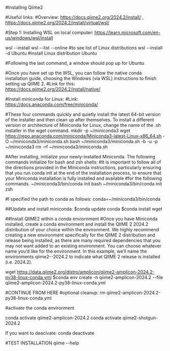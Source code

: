 #Installing Qiime2

#Useful links: 
#Overview: https://docs.qiime2.org/2024.2/install/ , https://docs.qiime2.org/2024.2/install/virtual/wsl/

#Step 1: Installing WSL on local computer: https://learn.microsoft.com/en-us/windows/wsl/install

wsl --install
wsl --list --online #to see list of Linux distributions 
wsl --install -d Ubuntu #install Linux distribution Ubuntu

#Following the last command, a window should pop up for Ubuntu 

#Once you have set up the WSL, you can follow the native conda installation guide, choosing the Windows (via WSL) instructions to finish setting up QIIME 2. 
#Link for this: https://docs.qiime2.org/2024.2/install/native/ 

#Install miniconda for Linux: 
#Link: https://docs.anaconda.com/free/miniconda/

#These four commands quickly and quietly install the latest 64-bit version of the installer and then clean up after themselves. To install a different version or architecture of Miniconda for Linux, change the name of the .sh installer in the wget command.
mkdir -p ~/miniconda3
wget https://repo.anaconda.com/miniconda/Miniconda3-latest-Linux-x86_64.sh -O ~/miniconda3/miniconda.sh
bash ~/miniconda3/miniconda.sh -b -u -p ~/miniconda3
rm -rf ~/miniconda3/miniconda.sh

#After installing, initialize your newly-installed Miniconda. The following commands initialize for bash and zsh shells:
#It is important to follow all of the directions provided in the Miniconda instructions, particularly ensuring that you run conda init at the end of the installation process, to ensure that your Miniconda installation is fully installed and available #for the following commands.
~/miniconda3/bin/conda init bash
~/miniconda3/bin/conda init zsh

#I specified the path to conda as follows: 
conda=~/miniconda3/bin/conda 

##Update and install miniconda: 
$conda update conda
$conda install wget

##Install QIIME2 within a conda enviornment 
#Once you have Miniconda installed, create a conda environment and install the QIIME 2 2024.2 distribution of your choice within the environment. We highly recommend creating a new environment specifically for the QIIME 2 distribution and release being installed, as there are many required dependencies that you may not want added to an existing environment. You can choose whatever name you’d like for the environment. In this example, we’ll name the environments qiime2-<distro>-2024.2 to indicate what QIIME 2 release is installed (i.e. 2024.2).

wget https://data.qiime2.org/distro/amplicon/qiime2-amplicon-2024.2-py38-linux-conda.yml
$conda env create -n qiime2-amplicon-2024.2 --file qiime2-amplicon-2024.2-py38-linux-conda.yml




#CONTINUE FROM HERE
#optional cleanup: 
rm qiime2-amplicon-2024.2-py38-linux-conda.yml

#activate the conda environment 

conda activate qiime2-amplicon-2024.2
conda activate qiime2-shotgun-2024.2

If you want to deacivate: 
conda deactivate


#TEST INSTALLATION
qiime --help

